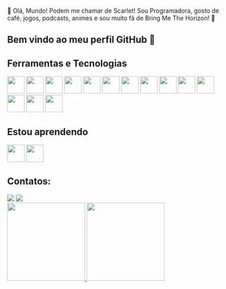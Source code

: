 👋 Olá, Mundo! 
Podem me chamar de Scarlet!
Sou Programadora, gosto de café, jogos, podcasts, animes e sou muito fã de Bring Me The Horizon! 🤟

## Bem vindo ao meu perfil GitHub 👋

## Ferramentas e Tecnologias
 <img src="https://cdn.jsdelivr.net/gh/devicons/devicon/icons/confluence/confluence-original-wordmark.svg" width="40" height="40"/> <img src="https://cdn.jsdelivr.net/gh/devicons/devicon/icons/docker/docker-original-wordmark.svg" width="40" height="40"/> <img src="https://cdn.jsdelivr.net/gh/devicons/devicon/icons/github/github-original-wordmark.svg" width="40" height="40"/> <img src="https://cdn.jsdelivr.net/gh/devicons/devicon/icons/gitlab/gitlab-original-wordmark.svg" width="40" height="40"/> <img src="https://cdn.jsdelivr.net/gh/devicons/devicon/icons/html5/html5-original-wordmark.svg" width="40" height="40"/> <img src="https://cdn.jsdelivr.net/gh/devicons/devicon/icons/java/java-original.svg" width="40" height="40"/> <img src="https://cdn.jsdelivr.net/gh/devicons/devicon/icons/javascript/javascript-original.svg" width="40" height="40"/> <img src="https://cdn.jsdelivr.net/gh/devicons/devicon/icons/kubernetes/kubernetes-plain-wordmark.svg" width="40" height="40"/> <img src="https://cdn.jsdelivr.net/gh/devicons/devicon@latest/icons/angularjs/angularjs-original.svg" width="40" height="40" /> <img src="https://cdn.jsdelivr.net/gh/devicons/devicon@latest/icons/azuresqldatabase/azuresqldatabase-original.svg" width="40" height="40" /> <img src="https://cdn.jsdelivr.net/gh/devicons/devicon@latest/icons/bamboo/bamboo-original-wordmark.svg" width="40" height="40" /> <img src="https://cdn.jsdelivr.net/gh/devicons/devicon@latest/icons/azure/azure-original-wordmark.svg" width="40" height="40" /> <img src="https://cdn.jsdelivr.net/gh/devicons/devicon@latest/icons/cosmosdb/cosmosdb-original-wordmark.svg" width="40" height="40" /> <img src="https://cdn.jsdelivr.net/gh/devicons/devicon@latest/icons/jira/jira-original-wordmark.svg" width="40" height="40" />
          
          
          
          
          
 

## Estou aprendendo

<img src="https://cdn.jsdelivr.net/gh/devicons/devicon/icons/bootstrap/bootstrap-original-wordmark.svg" width="40" height="40"/> <img src="https://cdn.jsdelivr.net/gh/devicons/devicon/icons/java/java-original-wordmark.svg" width="40" height="40"/>

## Contatos:

<div>
<a href="https://www.instagram.com/misforttune/" target="_blank"><img src="https://img.shields.io/badge/-Instagram-%23E4405F?style=for-the-badge&logo=instagram&logoColor=white" target="_blank"></a>
<a href="https://www.linkedin.com/in/isabel-tolentino-528ba81b2/" target="_blank"><img src="https://img.shields.io/badge/-LinkedIn-%230077B5?style=for-the-badge&logo=linkedin&logoColor=white" target="_blank"></a>   
</div>

<div>
<a href="https://github.com/MissForttune">
<img height="180em" src="https://github-readme-stats.vercel.app/api/top-langs/?username=MissForttune&layout=compact&langs_count=7&theme=dracula"/>
<img height="180em" src="https://github-readme-stats.vercel.app/api?username=MissForttune&show_icons=true&theme=dracula&include_all_commits=true&count_private=true"/>
</div>
